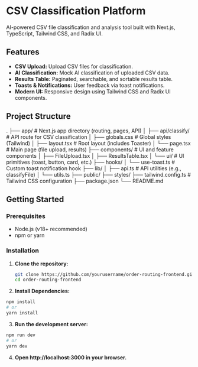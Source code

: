 # CSV Classification Platform

AI-powered CSV file classification and analysis tool built with Next.js, TypeScript, Tailwind CSS, and Radix UI.

## Features

- **CSV Upload:** Upload CSV files for classification.
- **AI Classification:** Mock AI classification of uploaded CSV data.
- **Results Table:** Paginated, searchable, and sortable results table.
- **Toasts & Notifications:** User feedback via toast notifications.
- **Modern UI:** Responsive design using Tailwind CSS and Radix UI components.

## Project Structure
. 
├── app/ # Next.js app directory (routing, pages, API) 
│ ├── api/classify/ # API route for CSV classification 
│ ├── globals.css # Global styles (Tailwind) 
│ ├── layout.tsx # Root layout (includes Toaster) 
│ └── page.tsx # Main page (file upload, results) 
├── components/ # UI and feature components 
│ ├── FileUpload.tsx 
│ ├── ResultsTable.tsx 
│ └── ui/ # UI primitives (toast, button, card, etc.) 
├── hooks/ 
│ └── use-toast.ts # Custom toast notification hook 
├── lib/ 
│ ├── api.ts # API utilities (e.g., classifyFile) 
│ └── utils.ts 
├── public/ 
├── styles/ 
├── tailwind.config.ts # Tailwind CSS configuration 
├── package.json 
└── README.md

## Getting Started

### Prerequisites

- Node.js (v18+ recommended)
- npm or yarn

### Installation

1. **Clone the repository:**
   ```sh
   git clone https://github.com/yourusername/order-routing-frontend.git
   cd order-routing-frontend
   ```
2. **Install Dependencies:**
  ```sh
  npm install
  # or
  yarn install
  ```

3. **Run the development server:**

  ```sh
  npm run dev
  # or
  yarn dev
  ```

4. **Open http://localhost:3000 in your browser.**
   